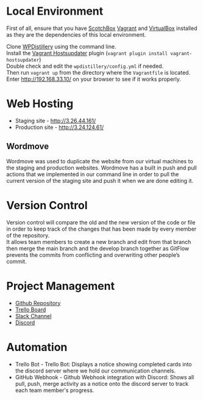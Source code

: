 # Local Environment

First of all, ensure that you have [ScotchBox](https://box.scotch.io/) [Vagrant](https://www.vagrantup.com/) and [VirtualBox](https://www.virtualbox.org/) installed as they are the dependencies of this local environment.

Clone [WPDistillery](https://github.com/flurinduerst/WPDistillery) using the command line. <br/>
Install the [Vagrant Hostsupdater](https://github.com/agiledivider/vagrant-hostsupdater) plugin
(```vagrant plugin install vagrant-hostsupdater```) <br/>
Double check and edit the ```wpdistillery/config.yml``` if needed. <br/>
Then run ```vagrant up``` from the directory where the ```Vagrantfile``` is located. <br/>
Enter http://192.168.33.10/ on your browser to see if it works properly. <br/>


# Web Hosting

* Staging site - http://3.26.44.161/
* Production site - http://3.24.124.61/ <br/>

## Wordmove

Wordmove was used to duplicate the website from our virtual machines to the staging and production websites.
 Wordmove has a built in push and pull actions that we implemented in our command line in order to pull the 
 current version of the staging site and push it when we are done editing it.


# Version Control

Version control will compare the old and the new version of the code or file in order to
keep track of the changes that has been made by every member of the repository. <br/>
It allows team members to create a new branch and edit from that branch then merge the
main branch and the develop branch together as GitFlow prevents the commits from conflicting
and overwriting other people’s commit. <br/>


# Project Management
* [Github Repository](https://github.com/cp3402-students/cp3402-2021-site-cp3402-2021-team09)
* [Trello Board](https://trello.com/b/KB8JacNL/cms-assignment-2-team09)
* [Slack Channel](https://itatjcu.slack.com/archives/G0XKS1Y8H)
* [Discord]() <br/>


# Automation

* Trello Bot - Trello Bot: Displays a notice showing completed cards into the discord server where 
we hold our communication channels.
* GitHub Webhook - Github Webhook integration with Discord: Shows all pull, push, merge activity as a notice 
onto the discord server to track each team member's progress.

